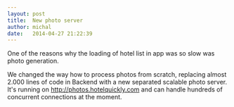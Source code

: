 ```yaml
---
layout: post
title:  New photo server
author: michal
date:   2014-04-27 21:22:39
---
```


One of the reasons why the loading of hotel list in app was so slow was photo generation.

We changed the way how to process photos from scratch, replacing almost 2.000 lines of code in Backend with a new separated scalable photo server. It's running on http://photos.hotelquickly.com and can handle hundreds of concurrent connections at the moment.